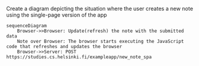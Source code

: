 Create a diagram depicting the situation where the user creates a new note using the single-page version of the app
  
```mermaid
sequenceDiagram
    Browser->>Browser: Update(refresh) the note with the submitted data
    Note over Browser: The browser starts executing the JavaScript code that refreshes and updates the browser
    Browser->>Server: POST https://studies.cs.helsinki.fi/exampleapp/new_note_spa
```